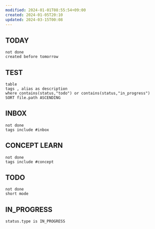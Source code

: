 ```yaml
---
modified: 2024-01-01T08:55:54+09:00
created: 2024-01-05T20:10
updated: 2024-03-15T00:08
---
```


## TODAY

```tasks
not done  
created before tomorrow
```


## TEST

```dataview
table
tags , alias as description
where contains(status,"todo") or contains(status,"in_progress") 
SORT file.path ASCENDING
```
## INBOX

```tasks
not done
tags include #inbox
```

## CONCEPT LEARN

```tasks
not done
tags include #concept
```



## TODO
```tasks  
not done  
short mode  
```

## IN_PROGRESS
```tasks  
status.type is IN_PROGRESS
```
